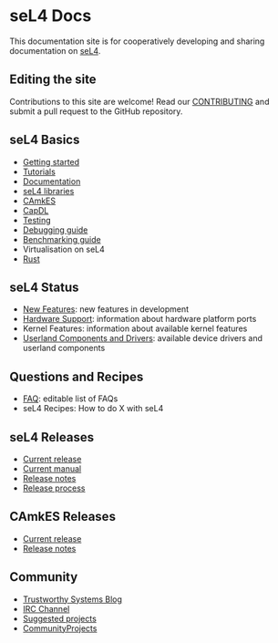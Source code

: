 # seL4 Docs
This documentation site is for cooperatively developing and sharing documentation on [seL4](http://sel4.systems).

## Editing the site

Contributions to this site are welcome! Read our [CONTRIBUTING](CONTRIBUTING.md) and submit a pull request to the GitHub repository.

## seL4 Basics


- [Getting started](Getting_started.md)
- [Tutorials](Tutorials)
- [Documentation](Documentation.md)
- [seL4 libraries](SeL4Libraries.md)
- [CAmkES](CAmkES)
- [CapDL](CapDL.md)
- [Testing](Testing.md)
- [Debugging guide](Debugging_guide.md)
- [Benchmarking guide](Benchmarking_guide.md)
- Virtualisation on seL4
- [Rust](Rust.md)

## seL4 Status


- [New Features](Status): new features in development
- [Hardware Support](Hardware): information about hardware
      platform ports
- Kernel Features: information about available kernel features
- [Userland Components and Drivers](Userland_Components_and_Drivers): available device drivers and
      userland components

## Questions and Recipes


- [FAQ](FrequentlyAskedQuestions): editable list of FAQs
- seL4 Recipes: How to do X with seL4

## seL4 Releases


- [Current release](https://github.com/seL4/seL4/releases/latest)
- [Current manual](http://sel4.systems/Info/Docs/seL4-manual-latest.pdf)
- [Release notes](sel4_release)
- [Release process](ReleaseProcess)

## CAmkES Releases


- [Current release](https://github.com/seL4/camkes-tool/releases/latest)
- [Release notes](camkes_release)

## Community


- [Trustworthy Systems Blog](https://research.csiro.au/tsblog)
- [IRC Channel](IRCChannel)
- [Suggested projects](/Suggested_projects)
- [CommunityProjects](/CommunityProjects)
